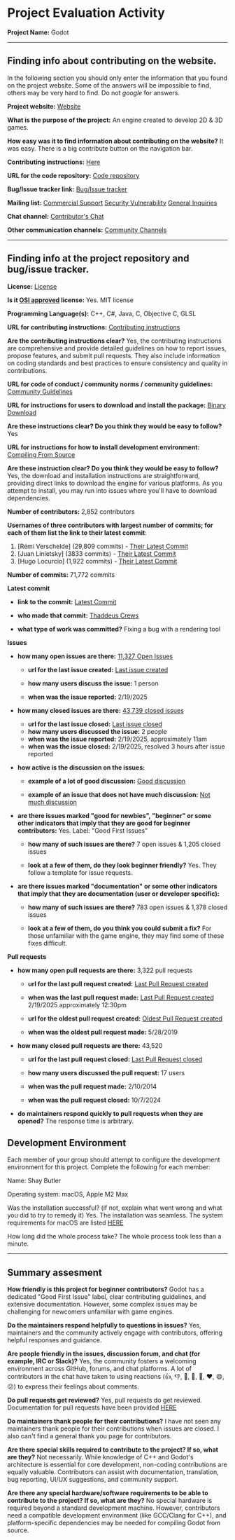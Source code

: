 # Project Evaluation Activity



__Project Name:__ Godot


---

## Finding info about contributing on the website.

In the following section you should only enter the information that you
found on the project website. Some of the answers will be impossible to find, others
may be very hard to find. Do not _google_ for answers.

__Project website:__ [Website](https://godotengine.org/)


__What is the purpose of the project:__ An engine created to develop 2D & 3D games.


__How easy was it to find information about contributing on the website?__ It was easy. There is a big contribute button on the navigation bar.


__Contributing instructions:__ [Here](https://docs.godotengine.org/en/stable/contributing/how_to_contribute.html) 

__URL for the code repository:__ [Code repository](https://github.com/godot-proposals-viewer/godot-proposals-viewer.github.io)

__Bug/Issue tracker link:__ [Bug/Issue tracker](https://github.com/godotengine/godot/issues)

__Mailing list:__ [Commercial Support](support@godotengine.org) [Security Vulnerability](security@godotengine.org) [General Inquiries](contact@godotengine.org)

__Chat channel:__ [Contributor's Chat](https://chat.godotengine.org/home) 

__Other communication channels:__ [Community Channels](https://godotengine.org/community/)

---

## Finding info at the project repository and bug/issue tracker.

__License:__ [License](https://github.com/godotengine/godot/blob/master/LICENSE.txt)

__Is it [OSI approved](https://opensource.org/licenses/alphabetical) license:__ Yes. MIT license

__Programming Language(s):__ C++, C#, Java, C, Objective C, GLSL

__URL for contributing instructions:__ [Contributing instructions](https://github.com/godotengine/godot/blob/master/CONTRIBUTING.md)

__Are the contributing instructions clear?__ Yes, the contributing instructions are comprehensive and provide detailed guidelines on how to report issues, propose features, and submit pull requests. They also include information on coding standards and best practices to ensure consistency and quality in contributions.


__URL for code of conduct / community norms / community guidelines:__  [Community Guidelines](https://godotengine.org/code-of-conduct/)

__URL for instructions for users to download and install the package:__  [Binary Download](https://godotengine.org/download)


__Are these instructions clear? Do you think they would be easy to follow?__ Yes


__URL for instructions for how to install development environment:__  [Compiling From Source](https://docs.godotengine.org/en/latest/contributing/development/compiling/)


__Are these instruction clear? Do you think they would be easy to follow?__ Yes, the download and installation instructions are straightforward, providing direct links to download the engine for various platforms. As you attempt to install, you may run into issues where you'll have to download dependencies.


__Number of contributors:__ 2,852 contributors


__Usernames of three contributors with largest number of commits; for
each of them list the link to their latest commit__:

1. [Rémi Verschelde] (29,809 commits) - [Their Latest Commit](https://github.com/godotengine/godot/commit/93d270693079ea7802c9e1334a2e0ecd8529eeed)
2. [Juan Linietsky] (3833 commits) - [Their Latest Commit](https://github.com/godotengine/godot/commit/2ac562cdf8366876381902a0667fec704e357495)
3. [Hugo Locurcio] (1,922 commits) - [Their Latest Commit](https://github.com/godotengine/godot/commit/4905d033e5067cf96b34e26c72e62d8387141eed)


__Number of commits:__ 71,772  commits

__Latest commit__ 

- __link to the commit:__ [Latest Commit](https://github.com/godotengine/godot/pull/103017)

- __who made that commit:__ [Thaddeus Crews](https://github.com/Repiteo)

- __what type of work was committed?__ Fixing a bug with a rendering tool


__Issues__

- __how many open issues are there:__ [11,327 Open Issues](https://github.com/godotengine/godot/issues)

    - __url for the last issue created:__ [Last issue created](https://github.com/godotengine/godot/issues/103045)

    - __how many users discuss the issue:__ 1 person
    
    - __when was the issue reported:__ 2/19/2025
    

- __how many closed issues are there:__ [43,739 closed issues](https://github.com/godotengine/godot/issues?q=is%3Aissue%20state%3Aclosed)
    - __url for the last issue closed:__ [Last issue closed](https://github.com/godotengine/godot/issues/103040)
    - __how many users discussed the issue:__ 2 people
    - __when was the issue reported:__ 2/19/2025, approximately 11am
    - __when was the issue closed:__ 2/19/2025, resolved 3 hours after issue reported

- __how active is the discussion on the issues:__ 

    - __example of a lot of good discussion:__ [Good discussion](https://github.com/godotengine/godot/issues/21789)
    
    - __example of an issue that does not have much discussion:__ [Not much discussion](https://github.com/godotengine/godot/issues/23052)



- __are there issues marked "good for newbies", "beginner" or some other indicators that imply that they are good for beginner contributors:__ Yes. Label: "Good First Issues"

    - __how many of such issues are there?__ 7 open issues & 1,205 closed issues
    
    - __look at a few of them, do they look beginner friendly?__ Yes. They follow a template for issue requests.



- __are there issues marked "documentation" or some other indicators that imply that they are documentation (user or developer specific):__ 

    - __how many of such issues are there?__ 783 open issues & 1,378 closed issues
    
    - __look at a few of them, do you think you could submit a fix?__ For those unfamiliar with the game engine, they may find some of these fixes difficult.



__Pull requests__

- __how many open pull requests are there:__ 3,322 pull requests

    - __url for the last pull request created:__ [Last Pull Request created](https://github.com/godotengine/godot/pull/103044)
    
    - __when was the last pull request made:__ [Last Pull Request created](https://github.com/godotengine/godot/pull/103044) 2/19/2025 approximately 12:30pm

    - __url for the oldest pull request created:__ [Oldest Pull Request created](https://github.com/godotengine/godot/pull/29268)
    
    - __when was the oldest pull request made:__ 5/28/2019

- __how many closed pull requests are there:__ 43,520

    - __url for the last pull request closed:__ [Last Pull Request closed](https://github.com/godotengine/godot/pull/7)
    
    - __how many users discussed the pull request:__ 17 users
    
    - __when was the pull request made:__  2/10/2014
    
    - __when was the pull request closed:__ 10/7/2024
    

- __do maintainers respond quickly to pull requests when they are opened?__ The response time is arbitrary.


## Development Environment 

Each member of your group should attempt to configure the development environment 
for this project. Complete the following for each member:

Name: Shay Butler

Operating system: macOS, Apple M2 Max

Was the installation successful? (if not, explain what went wrong and 
what you did to try to remedy it) Yes. The installation was seamless. The system requirements for macOS are listed [HERE](https://godotengine.org/download/macos/)

How long did the whole process take? The whole process took less than a minute.


---


## Summary assesment
__How friendly is this project for beginner contributors?__ Godot has a dedicated "Good First Issue" label, clear contributing guidelines, and extensive documentation. However, some complex issues may be challenging for newcomers unfamiliar with game engines.



__Do the maintainers respond helpfully to questions in issues?__ Yes, maintainers and the community actively engage with contributors, offering helpful responses and guidance.



__Are people friendly in the issues, discussion forum, and chat (for example, IRC or Slack)?__ Yes, the community fosters a welcoming environment across GitHub, forums, and chat platforms. A lot of contributors in the chat have taken to using reactions (👍, 👎, 🚀, 🎉, 👀, ❤️, 😄, 😕) to express their feelings about comments.




__Do pull requests get reviewed?__ Yes, pull requests do get reviewed. Documentation for pull requests have been provided [HERE](https://docs.godotengine.org/en/latest/contributing/workflow/pr_review_guidelines.html)



__Do maintainers thank people for their contributions?__ I have not seen any maintainers thank people for their contributions when issues are closed. I also can't find a general thank you page for contributors.



__Are there special skills required to contribute to the project? If so, what are they?__ Not necessarily. While knowledge of C++ and Godot's architecture is essential for core development, non-coding contributions are equally valuable. Contributors can assist with documentation, translation, bug reporting, UI/UX suggestions, and community support.



__Are there any special hardware/software requirements to be able to contribute to the project? If so, what are they?__ No special hardware is required beyond a standard development machine. However, contributors need a compatible development environment (like GCC/Clang for C++), and platform-specific dependencies may be needed for compiling Godot from source.
